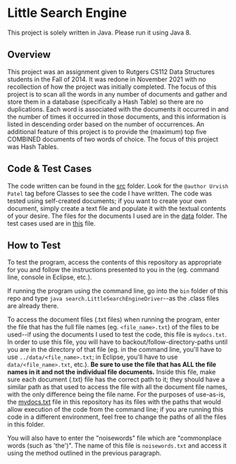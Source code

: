 # Little Search Engine

This project is solely written in Java. Please run it using Java 8.

## Overview

This project was an assignment given to Rutgers CS112 Data Structures students in the Fall of 2014. 
It was redone in November 2021 with no recollection
of how the project was initially completed. The focus of this project is to scan all the words in any number of documents and gather and
store them in a database (specifically a Hash Table) so there are no duplications. Each word is associated with the documents it occurred
in and the
number of times it occurred in those documents, and this information is listed in descending order based on the number of occurrences.
An additional feature of this project is to provide the (maximum) top five COMBINED documents of two words of choice.
The focus of this project was Hash Tables.

## Code & Test Cases

The code written can be found in the [src](https://github.com/urvishp13/Little-Search-Engine/tree/main/src/search) folder. Look for the 
`@author Urvish Patel` tag before Classes to see the code I have written.
The code was tested using self-created documents; if you want to create your own document, simply create a text file and 
populate it with the textual contents of your desire.
The files for the documents I used are in the [data](https://github.com/urvishp13/Little-Search-Engine/tree/main/data) folder.
The test cases used are in [this](https://github.com/urvishp13/Little-Search-Engine/blob/main/docs/testcases.md) file. 

## How to Test

To test the program, access the contents of this repository as appropriate for you and follow the instructions presented to you in the 
(eg. command line, console in Eclipse, etc.). 

If running the program using the command line, go into the `bin` 
folder of this repo and type `java search.LittleSearchEngineDriver`--as the .class files are already there.

To access the document files (.txt files) when running the program, enter the file that has the full file names (eg. `<file_name>.txt`) of 
the files to be used--if using the documents I used to test the code, this file is `mydocs.txt`. In order to use this file, 
you will have to backout/follow-directory-paths until you are 
in the directory of that file (eg. in the command line, you'll have to use `../data/<file_name>.txt`; in Eclipse, you'll have to use 
`data/<file_name>.txt`, etc.). **Be sure to use the file that has ALL the file names in it and not the individual file documents.**
Inside this file, make sure each document (.txt) file has the correct path to it; they should have a similar path as that
used to access the file with all the document file names, with the only difference being the file name. 
For the purposes of use-as-is, the [mydocs.txt](https://github.com/urvishp13/Little-Search-Engine/blob/main/data/mydocs.txt) 
file in this repository has its files
with the paths that would allow execution of the code from the command line; if you are running this code in a different environment, 
feel free to 
change the paths of all the files in this folder. 


You will also have to enter the "noisewords" file which are "commonplace words (such as 'the')". The name of this file is `noisewords.txt`
and access it using the method outlined in the previous paragraph.